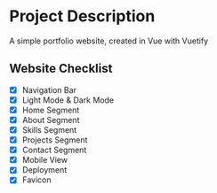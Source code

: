 # Project Description

A simple portfolio website, created in Vue with Vuetify

## Website Checklist

- [x] Navigation Bar
- [x] Light Mode & Dark Mode
- [x] Home Segment
- [x] About Segment
- [x] Skills Segment
- [x] Projects Segment
- [x] Contact Segment
- [x] Mobile View
- [x] Deployment
- [x] Favicon
